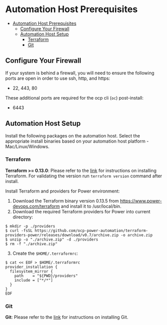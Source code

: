 # Automation Host Prerequisites
- [Automation Host Prerequisites](#automation-host-prerequisites)
  - [Configure Your Firewall](#configure-your-firewall)
  - [Automation Host Setup](#automation-host-setup)
    - [Terraform](#terraform)
    - [Git](#git)


## Configure Your Firewall
If your system is behind a firewall, you will need to ensure the following ports are open in order to use ssh, http, and https:
- 22, 443, 80

These additional ports are required for the ocp cli (`oc`) post-install:
- 6443

## Automation Host Setup

Install the following packages on the automation host. Select the appropriate install binaries based on your automation host platform - Mac/Linux/Windows.

### Terraform

**Terraform >= 0.13.0**: Please refer to the [link](https://learn.hashicorp.com/terraform/getting-started/install.html) for instructions on installing Terraform. For validating the version run `terraform version` command after install.

Install Terraform and providers for Power environment:
1. Download the Terraform binary version 0.13.5 from https://www.power-devops.com/terraform and install it to /usr/local/bin.
2. Download the required Terraform providers for Power into current directory:
```
$ mkdir -p ./providers
$ curl -fsSL https://github.com/ocp-power-automation/terraform-providers-power/releases/download/v0.7/archive.zip -o archive.zip
$ unzip -o "./archive.zip" -d ./providers
$ rm -f "./archive.zip"
```
3. Create the `$HOME/.terraformrc`:
```
$ cat << EOF > $HOME/.terraformrc
provider_installation {
  filesystem_mirror {
    path    = "${PWD}/providers"
    include = ["*/*"]
  }
}
EOF
``` 

### Git

**Git**:  Please refer to the [link](https://git-scm.com/book/en/v2/Getting-Started-Installing-Git) for instructions on installing Git.

